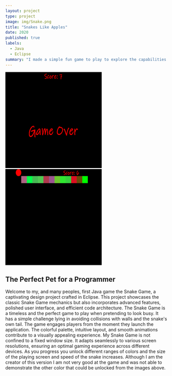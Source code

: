 ```yaml
---
layout: project
type: project
image: img/Snake.png 
title: "Snakes Like Apples"
date: 2020
published: true
labels:
  - Java
  - Eclipse
summary: "I made a simple fun game to play to explore the capabilities of Java."
---
```


<div class="text-center p-4">
  <img width="300px" src="../img/End.png" class="img-thumbnail" >
  <img width="300px" src="../img/Color.png" class="img-thumbnail" >

</div>

## The Perfect Pet for a Programmer
Welcome to my, and many peoples, first Java game the Snake Game, a captivating design project crafted in Eclipse. This project showcases the classic Snake Game mechanics but also incorporates advanced features, polished user interface, and efficient code architecture. The Snake Game is a timeless and the perfect game to play when pretending to look busy. It has a simple challenge lying in avoiding collisions with walls and the snake's own tail. The game engages players from the moment they launch the application. The colorful palette, intuitive layout, and smooth animations contribute to a visually appealing experience. My Snake Game is not confined to a fixed window size. It adapts seamlessly to various screen resolutions, ensuring an optimal gaming experience across different devices. As you progress you unlock different ranges of colors and the size of the playing screen and speed of the snake increases. Although I am the creator of this version I am not very good at the game and was not able to demonstrate the other color that could be unlocked from the images above.



